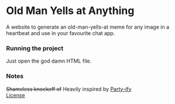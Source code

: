 # Old Man Yells at Anything

A website to generate an old-man-yells-at meme for any image in a heartbeat and use in your favourite chat app.

### Running the project

Just open the god damn HTML file.

### Notes

~~Shameless knockoff of~~ Heavily inspired by [Party-ify](https://nathanielw.github.io/party-ify/)  
[License](LICENSE.md)
